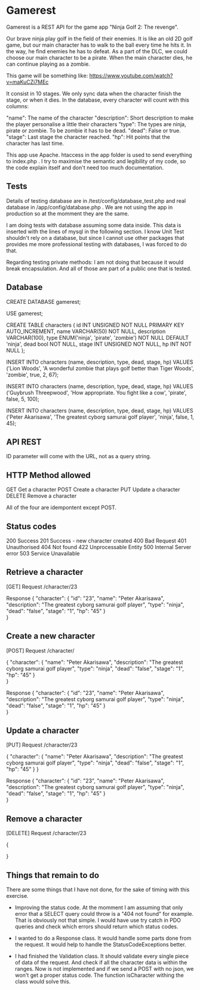 # Gamerest

Gamerest is a REST API for the game app "Ninja Golf 2: The revenge".

Our brave ninja play golf in the field of their enemies. It is like an old 2D golf game, but our main character has to walk to the ball every time he hits it. In the way, he find enemies he has to defeat. As a part of the DLC, we could choose our main character to be a pirate. When the main character dies, he can continue playing as a zombie.

This game will be something like:
https://www.youtube.com/watch?v=maKuCZi7MEc

It consist in 10 stages. We only sync data when the character finish the stage, or when it dies. In the database, every character will count with this columns:

"name": The name of the character
"description": Short description to make the player personalise a little their characters
"type": The types are ninja, pirate or zombie. To be zombie it has to be dead.
"dead": False or true.
"stage": Last stage the character reached.
"hp": Hit points that the character has last time.



This app use Apache. htaccess in the app folder is used to send everything to index.php . I try to maximise the semantic and legibility of my code, so the code explain itself and don't need too much documentation. 


## Tests

Details of testing database are in /test/config/database_test.php and real database in /app/config/database.php . We are not using the app in production so at the momment they are the same.

I am doing tests with database assuming some data inside. This data is inserted with the lines of mysql in the following section. I know Unit Test shouldn't rely on a database, but since I cannot use other packages that provides me more professional testing with databases, I was forced to do that.

Regarding testing private methods: I am not doing that because it would break encapsulation. And all of those are part of a public one that is tested.




## Database

CREATE DATABASE gamerest;

USE gamerest;

CREATE TABLE characters (
	id INT UNSIGNED NOT NULL PRIMARY KEY AUTO_INCREMENT,
	name VARCHAR(50) NOT NULL,
	description VARCHAR(100),
	type ENUM('ninja', 'pirate', 'zombie') NOT NULL DEFAULT 'ninja',
	dead bool NOT NULL,
	stage INT UNSIGNED NOT NULL,
	hp INT NOT NULL
);

INSERT INTO characters (name, description, type, dead, stage, hp) 
VALUES ('Lion Woods', 'A wonderful zombie that plays golf better than Tiger Woods', 'zombie', true,  2,  67);

INSERT INTO characters (name, description, type, dead, stage, hp) 
VALUES ('Guybrush Threepwood', 'How appropriate. You fight like a cow', 'pirate', false,  5,  100);

INSERT INTO characters (name, description, type, dead, stage, hp) 
VALUES ('Peter Akarisawa', 'The greatest cyborg samurai golf player', 'ninja', false,  1,  45);



## API REST

ID parameter will come with the URL, not as a query string.

## HTTP Method allowed

GET			Get a character
POST		Create a character
PUT			Update a character
DELETE 		Remove a character


All of the four are idempontent except POST.

## Status codes

200		Success
201		Success - new character created
400		Bad Request
401 	Unauthorised
404		Not found
422		Unprocessable Entity
500		Internal Server error
503		Service Unavailable


## Retrieve a character

[GET] Request /character/23


Response
{
	"character": {
		"id": "23",
		"name": "Peter Akarisawa",
		"description": "The greatest cyborg samurai golf player",
		"type": "ninja",
		"dead": "false",
		"stage": "1",
		"hp": "45"
	}	
}



## Create a new character

[POST] Request /character/

{
	"character": {
		"name": "Peter Akarisawa",
		"description": "The greatest cyborg samurai golf player",
		"type": "ninja",
		"dead": "false",
		"stage": "1",
		"hp": "45"
	}	
}


Response
{
	"character": {
		"id": "23",
		"name": "Peter Akarisawa",
		"description": "The greatest cyborg samurai golf player",
		"type": "ninja",
		"dead": "false",
		"stage": "1",
		"hp": "45"
	}	
}


## Update a character

[PUT] Request /character/23

{
	"character": {
		"name": "Peter Akarisawa",
		"description": "The greatest cyborg samurai golf player",
		"type": "ninja",
		"dead": "false",
		"stage": "1",
		"hp": "45"
	}
}


Response
{
	"character": {
		"id": "23",
		"name": "Peter Akarisawa",
		"description": "The greatest cyborg samurai golf player",
		"type": "ninja",
		"dead": "false",
		"stage": "1",
		"hp": "45"
	}	
}

## Remove a character

[DELETE] Request /character/23

{

}



## Things that remain to do

There are some things that I have not done, for the sake of timing with this exercise.

- Improving the status code. At the momment I am assuming that only error that a SELECT query could throw is a "404 not found" for example. That is obviously not that simple. I would have use try catch in PDO queries and check which errors should return which status codes. 

- I wanted to do a Response class. It would handle some parts done from the request. It would help to handle the StatusCodeExceptions better.

- I had finished the Validation class. It should validate every single piece of data of the request. And check if all the character data is within the ranges. Now is not implemented and if we send a POST with no json, we won't get a proper status code. The function isCharacter withing the class would solve this.